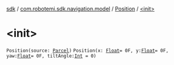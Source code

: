 [sdk](../../index.md) / [com.robotemi.sdk.navigation.model](../index.md) / [Position](index.md) / [&lt;init&gt;](./-init-.md)

# &lt;init&gt;

`Position(source: `[`Parcel`](https://developer.android.com/reference/android/os/Parcel.html)`)`
`Position(x: `[`Float`](https://kotlinlang.org/api/latest/jvm/stdlib/kotlin/-float/index.html)` = 0F, y: `[`Float`](https://kotlinlang.org/api/latest/jvm/stdlib/kotlin/-float/index.html)` = 0F, yaw: `[`Float`](https://kotlinlang.org/api/latest/jvm/stdlib/kotlin/-float/index.html)` = 0F, tiltAngle: `[`Int`](https://kotlinlang.org/api/latest/jvm/stdlib/kotlin/-int/index.html)` = 0)`